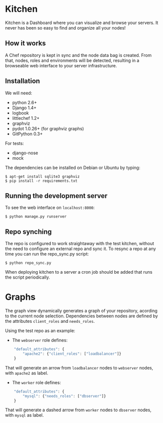 # Kitchen

Kitchen is a Dashboard where you can visualize and browse your servers.
It never has been so easy to find and organize all your nodes!

## How it works

A Chef repository is kept in sync and the node data bag is created. From that,
nodes, roles and environments will be detected, resulting in a browseable 
web interface to your server infrastructure. 

## Installation

We will need:

* python 2.6+
* Django 1.4+
* logbook
* littlechef 1.2+
* graphviz
* pydot 1.0.26+ (for graphviz graphs)
* GitPython 0.3+

For tests:

* django-nose
* mock

The dependencies can be installed on Debian or Ubuntu by typing:

    $ apt-get install sqlite3 graphviz
    $ pip install -r requirements.txt

## Running the development server

To see the web interface on `localhost:8000`:

    $ python manage.py runserver

## Repo synching
The repo is configured to work straightaway with the test kitchen, without the need
to configure an external repo and sync it. To resync a repo at any time you can run the repo_sync.py script:

    $ python repo_sync.py

When deploying kitchen to a server a cron job should be added that runs the script
periodically.

# Graphs

The graph view dynamically generates a graph of your repository, acording to the
current node selection. Dependencies between nodes are defined by the attributes
`client_roles` and `needs_roles`.

Using the test repo as an example:

* The `webserver` role defines:

```javascript
    "default_attributes": {
        "apache2": {"client_roles": ["loadbalancer"]}
    }
```

That will generate an arrow from `loadbalancer` nodes to `webserver` nodes,
with `apache2` as label.

* The `worker` role defines:

```javascript
    "default_attributes": {
        "mysql": {"needs_roles": ["dbserver"]}
    }
```

That will generate a dashed arrow from `worker` nodes to `dbserver` nodes,
with `mysql` as label.

